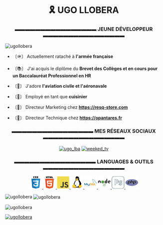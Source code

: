 <h1 align="center">🎗️ UGO LLOBERA</h1>
<h3 align="center">▬▬▬▬▬▬▬▬▬▬▬▬▬▬▬▬ JEUNE DÉVELOPPEUR ▬▬▬▬▬▬▬▬▬▬▬▬▬▬▬▬</h3>

<center><p align="left"> <img src="https://komarev.com/ghpvc/?username=ugollobera&label=Profile%20views&color=0e75b6&style=flat" alt="ugollobera" /> </p></center>

- 〔🪖〕 Actuellement rataché à **l'armée française**

- 〔📚〕 J'ai acquis le diplôme du **Brevet des Collèges et en cours pour un Baccalauréat Professionnel en HR**

- 〔💖〕 J'adore **l'aviation civile et l'aéronavale**

- 〔🔪〕 Employé en tant que **cuisinier**

- 〔💼〕 Directeur Marketing chez **https://resq-store.com**

- 〔💼〕 Directeur Technique chez **https://opantares.fr**

<h3 align="center">▬▬▬▬▬▬▬▬▬▬▬▬▬▬▬▬ MES RÉSEAUX SOCIAUX ▬▬▬▬▬▬▬▬▬▬▬▬▬▬▬▬</h3>
<p align="center">
<a href="https://instagram.com/ugo_lba" target="blank"><img align="center" src="https://raw.githubusercontent.com/rahuldkjain/github-profile-readme-generator/master/src/images/icons/Social/instagram.svg" alt="ugo_lba" height="30" width="40" /></a>
<a href="https://discord.gg/weeked_tv" target="blank"><img align="center" src="https://raw.githubusercontent.com/rahuldkjain/github-profile-readme-generator/master/src/images/icons/Social/discord.svg" alt="weeked_tv" height="30" width="40" /></a>
</p>

<h3 align="center">▬▬▬▬▬▬▬▬▬▬▬▬▬▬▬▬ LANGUAGES & OUTILS ▬▬▬▬▬▬▬▬▬▬▬▬▬▬▬▬</h3>
<p align="center"> <a href="https://www.w3schools.com/css/" target="_blank" rel="noreferrer"> <img src="https://raw.githubusercontent.com/devicons/devicon/master/icons/css3/css3-original-wordmark.svg" alt="css3" width="40" height="40"/> </a> <a href="https://www.w3.org/html/" target="_blank" rel="noreferrer"> <img src="https://raw.githubusercontent.com/devicons/devicon/master/icons/html5/html5-original-wordmark.svg" alt="html5" width="40" height="40"/> </a> <a href="https://developer.mozilla.org/en-US/docs/Web/JavaScript" target="_blank" rel="noreferrer"> <img src="https://raw.githubusercontent.com/devicons/devicon/master/icons/javascript/javascript-original.svg" alt="javascript" width="40" height="40"/> </a> <a href="https://www.linux.org/" target="_blank" rel="noreferrer"> <img src="https://raw.githubusercontent.com/devicons/devicon/master/icons/linux/linux-original.svg" alt="linux" width="40" height="40"/> </a> <a href="https://www.mysql.com/" target="_blank" rel="noreferrer"> <img src="https://raw.githubusercontent.com/devicons/devicon/master/icons/mysql/mysql-original-wordmark.svg" alt="mysql" width="40" height="40"/> </a> <a href="https://nodejs.org" target="_blank" rel="noreferrer"> <img src="https://raw.githubusercontent.com/devicons/devicon/master/icons/nodejs/nodejs-original-wordmark.svg" alt="nodejs" width="40" height="40"/> </a> <a href="https://www.photoshop.com/en" target="_blank" rel="noreferrer"> <img src="https://raw.githubusercontent.com/devicons/devicon/master/icons/photoshop/photoshop-line.svg" alt="photoshop" width="40" height="40"/> </a> <a href="https://www.php.net" target="_blank" rel="noreferrer"> <img src="https://raw.githubusercontent.com/devicons/devicon/master/icons/php/php-original.svg" alt="php" width="40" height="40"/> </a> </p>

<p><img align="left" src="https://github-readme-stats.vercel.app/api/top-langs?username=ugollobera&show_icons=true&locale=en&layout=compact" alt="ugollobera" /></p>

<p>&nbsp;<img align="center" src="https://github-readme-stats.vercel.app/api?username=ugollobera&show_icons=true&locale=en" alt="ugollobera" /></p>

<p><img align="center" src="https://github-readme-streak-stats.herokuapp.com/?user=ugollobera&" alt="ugollobera" /></p>

<center><p align="left"> <a href="https://github.com/ryo-ma/github-profile-trophy"><img src="https://github-profile-trophy.vercel.app/?username=ugollobera" alt="ugollobera" /></a> </p></center>
